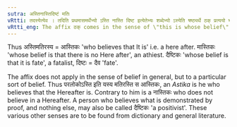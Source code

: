 ```yaml
---
sutra: अस्तिनास्तिदिष्टं मतिः
vRtti: तदस्येत्येव । तदिति प्रथमासमर्थेभ्यो ऽस्ति नास्ति दिष्ट इत्येतेभ्यः शब्देभ्यो ऽस्येति षष्ठ्यर्थे ठक् प्रत्ययो भवति यत्तत्प्रथमासमर्थं मतिश्चेत्तद्भवति ॥
vRtti_eng: The affix ठक् comes in the sense of \"this is whose belief\", after the words \"_asti_\", \"_nasti_\" and \"_dishta_\".
---
```

Thus अस्तिमतिरस्य = आस्तिकः 'who believes that It is' i.e. a here after. मास्तिकः 'whose belief is that there is no Here after', an athiest. दैष्टिकः 'whose belief is that it is fate', a fatalist, दिष्टः = दैव 'fate'.

The affix does not apply in the sense of belief in general, but to a particular sort of belief. Thus परलोकोऽस्ति इति यस्य मतिरस्ति स आस्तिकः, an _Astika_ is he who believes that the Hereafter is. Contrary to him is a नास्तिकः who does not believe in a Hereafter. A person who believes what is demonstrated by proof, and nothing else, may also be called दैष्टिकः 'a positivist'. These various other senses are to be found from dictionary and general literature.
